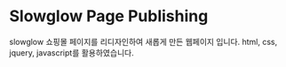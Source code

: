 # Slowglow Page Publishing

slowglow 쇼핑몰 페이지를 리디자인하여 새롭게 만든 웹페이지 입니다.
html, css, jquery, javascript를 활용하였습니다.
